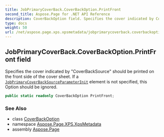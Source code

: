 ```yaml
---
title: JobPrimaryCoverBack.CoverBackOption.PrintFront
second_title: Aspose.Page for .NET API Reference
description: CoverBackOption field. Specifies the cover indicated by CoverBackSource should be printed on the front side of the cover sheet. If a JobPrimaryCoverBackSourceParameterInit element is not specified this Option should be ignored
type: docs
weight: 50
url: /net/aspose.page.xps.xpsmetadata/jobprimarycoverback.coverbackoption/printfront/
---
```

## JobPrimaryCoverBack.CoverBackOption.PrintFront field

Specifies the cover indicated by "CoverBackSource" should be printed on the front side of the cover sheet. If a [`JobPrimaryCoverBackSource`](../../jobprimarycoverbacksource/)[`ParameterInit`](../../parameterinit/) element is not specified, this Option should be ignored.

```csharp
public static readonly CoverBackOption PrintFront;
```

### See Also

* class [CoverBackOption](../)
* namespace [Aspose.Page.XPS.XpsMetadata](../../jobprimarycoverback.coverbackoption/)
* assembly [Aspose.Page](../../../)


